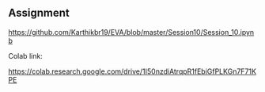 
## Assignment 

https://github.com/Karthikbr19/EVA/blob/master/Session10/Session_10.ipynb

Colab link:

https://colab.research.google.com/drive/1I50nzdiAtrqpR1fEbiGfPLKGn7F71KPE
